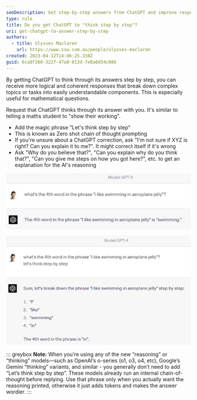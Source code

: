```yaml
---
seoDescription: Get step-by-step answers from ChatGPT and improve response logic with zero-shot chain of thought prompting.
type: rule
title: Do you get ChatGPT to "think step by step"?
uri: get-chatgpt-to-answer-step-by-step
authors:
  - title: Ulysses Maclaren
    url: https://www.ssw.com.au/people/ulysses-maclaren
created: 2023-04-12T14:06:25.338Z
guid: 6ca8f268-322f-47a0-813d-7e8a0d54c08b
---
```


By getting ChatGPT to think through its answers step by step, you can receive more logical and coherent responses that break down complex topics or tasks into easily understandable components. This is especially useful for mathematical questions.

<!--endintro-->

Request that ChatGPT thinks through its answer with you. It's similar to telling a maths student to "show their working".

- Add the magic phrase "Let's think step by step"
- This is known as Zero shot chain of thought prompting
- If you're unsure about a ChatGPT correction, ask "I'm not sure if XYZ is right? Can you explain it to me?". It might correct itself if it's wrong
- Ask "Why do you believe that?", "Can you explain why do you think that?", "Can you give me steps on how you got here?", etc. to get an explanation for the AI's reasoning

![Figure: Bad Example - It got the answer wrong](don-t-think.png)

![Figure: Good Example - By getting it to think step by step, it got the answer right](think.png)

::: greybox
**Note:** When you’re using any of the new “reasoning” or “thinking” models—such as OpenAI’s o-series (o1, o3, o4, etc), Google’s Gemini “thinking” variants, and similar - you generally don’t need to add “Let’s think step by step”. These models already run an internal chain-of-thought before replying. Use that phrase only when you actually want the reasoning printed, otherwise it just adds tokens and makes the answer wordier.
:::
